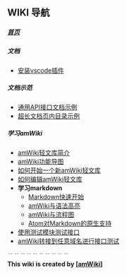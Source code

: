 
## WIKI 导航

##### [首页](/kanbang/pycad_vscode/wiki)

##### 文档
- [安装vscode插件](/kanbang/pycad_vscode/wiki/安装vscode插件 "安装vscode插件")

##### 文档示范
- [通用API接口文档示例](?file=002-文档示范/001-通用API接口文档示例 "通用API接口文档示例")
- [超长文档页内目录示例](?file=002-文档示范/002-超长文档页内目录示例 "超长文档页内目录示例")

##### 学习amWiki
- [amWiki轻文库简介](?file=003-学习amWiki/01-amWiki轻文库简介 "amWiki轻文库简介")
- [amWiki功能导图](?file=003-学习amWiki/02-amWiki功能导图 "amWiki功能导图")
- [如何开始一个新amWiki轻文库](?file=003-学习amWiki/03-如何开始一个新amWiki轻文库 "如何开始一个新amWiki轻文库")
- [如何编辑amWiki轻文库](?file=003-学习amWiki/04-如何编辑amWiki轻文库 "如何编辑amWiki轻文库")
- **学习markdown**
    - [Markdown快速开始](?file=003-学习amWiki/05-学习markdown/01-Markdown快速开始 "Markdown快速开始")
    - [amWiki与语法高亮](?file=003-学习amWiki/05-学习markdown/02-amWiki与语法高亮 "amWiki与语法高亮")
    - [amWiki与流程图](?file=003-学习amWiki/05-学习markdown/03-amWiki与流程图 "amWiki与流程图")
    - [Atom对Markdown的原生支持](?file=003-学习amWiki/05-学习markdown/05-Atom对Markdown的原生支持 "Atom对Markdown的原生支持")
- [使用测试模块测试接口](?file=003-学习amWiki/06-使用测试模块测试接口 "使用测试模块测试接口")
- [amWiki转接到任意域名进行接口测试](?file=003-学习amWiki/07-amWiki转接到任意域名进行接口测试 "amWiki转接到任意域名进行接口测试")


﹊﹊﹊﹊﹊﹊﹊﹊﹊﹊  
**This wiki is created by [[amWiki](https://amwiki.org)]**
